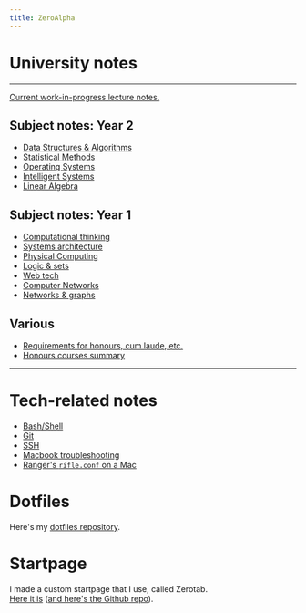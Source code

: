 ```yaml
---
title: ZeroAlpha
---
```


# University notes
---

[Current work-in-progress lecture notes.](/current-lecture-notes.html)

## Subject notes: Year 2

* [Data Structures & Algorithms](https://thezeroalpha.github.io/dsa-notes)
* [Statistical Methods](https://thezeroalpha.github.io/stats-notes)
* [Operating Systems](https://thezeroalpha.github.io/os-notes)
* [Intelligent Systems](https://thezeroalpha.github.io/is-notes)
* [Linear Algebra](https://thezeroalpha.github.io/lin-algebra-notes)

## Subject notes: Year 1

* [Computational thinking](https://thezeroalpha.github.io/compthink-notes)
* [Systems architecture](https://thezeroalpha.github.io/sysarch-notes)
* [Physical Computing](https://thezeroalpha.github.io/physcomp-notes)
* [Logic & sets](https://thezeroalpha.github.io/logicsets-notes)
* [Web tech](https://thezeroalpha.github.io/webtech-notes)
* [Computer Networks](https://thezeroalpha.github.io/compnet-notes)
* [Networks & graphs](https://thezeroalpha.github.io/networksgraphs-notes)

## Various
* [Requirements for honours, cum laude, etc.](/uni-requirements.md)
* [Honours courses summary](/vu-hons-2.md)

---

# Tech-related notes

* [Bash/Shell](techstuff/shell.md)
* [Git](techstuff/git.md)
* [SSH](techstuff/ssh.md)
* [Macbook troubleshooting](techstuff/macbook-repair.md)
* [Ranger's `rifle.conf` on a Mac](techstuff/ranger_rifle_conf_mac.md)

# Dotfiles

Here's my [dotfiles repository](https://github.com/thezeroalpha/dotfiles).

# Startpage

I made a custom startpage that I use, called Zerotab.  
[Here it is](https://thezeroalpha.github.io/zerotab) ([and here's the Github repo](http://github.com/thezeroalpha/zerotab)).
